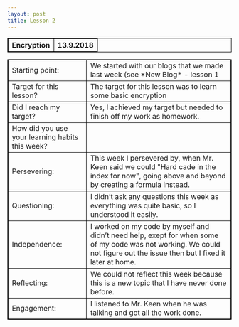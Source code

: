 ```yaml
---
layout: post
title: Lesson 2
---
```


<html>
<head>
<style>
table, th, td {
    border: 1px solid black;
}
</style>
</head>
<body>
<table>
  <tr>
    <th>Encryption</th>
    <th>13.9.2018</th>
  </tr>
</table>
</body>
</html>
    
    
    
    
    
    
    
    
    
    
<html>
<head>
<style>
table, th, td {
    border: 1px solid black;
}
</style>
</head>
<body>
<table>
  <tr>
    <td>Starting point: </td>
    <td>We started with our blogs that we made last week (see *New Blog* - lesson 1</td>
  </tr>
  <tr>
    <td>Target for this lesson? </td>
    <td>The target for this lesson was to learn some basic encryption</td>
  </tr>
  <tr>
    <td>Did I reach my target?</td>
    <td>Yes, I achieved my target but needed to finish off my work as homework.</td>
  </tr>
  <tr>
    <td>How did you use your learning habits this week?	</td>
    <td> </td>
  </tr>
  <tr>
    <td>Persevering:</td>
    <td>This week I persevered by, when Mr. Keen said we could "Hard cade in the index for now", going above and beyond by creating a formula instead.</td>
  </tr>
  <tr>
    <td>Questioning:</td>
    <td>I didn’t ask any questions this week as everything was quite basic, so I understood it easily.</td>
  </tr>
  <tr>
    <td>Independence:</td>
    <td>I worked on my code by myself and didn’t need help, exept for when some of my code was not working. We could not figure out the issue then but I fixed it later at home.</td>
  </tr>
  <tr>
    <td>Reflecting:</td>
    <td>We could not reflect this week because this is a new topic that I have never done before.</td>
  </tr>
  <tr>
    <td>Engagement:</td>
    <td>I listened to Mr. Keen when he was talking and got all the work done.</td>
  </tr>
</table>
</body>
</html>

